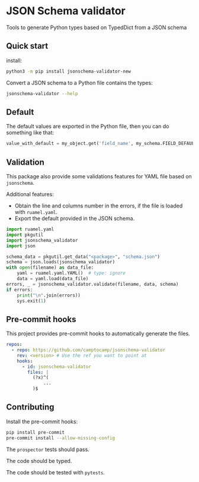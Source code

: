 # JSON Schema validator

Tools to generate Python types based on TypedDict from a JSON schema

## Quick start

install:

```bash
python3 -m pip install jsonschema-validator-new
```

Convert a JSON schema to a Python file contains the types:

```bash
jsonschema-validator --help
```

## Default

The default values are exported in the Python file, then you can do something like that:

```python
value_with_default = my_object.get('field_name', my_schema.FIELD_DEFAULT)
```

## Validation

This package also provide some validations features for YAML file based on `jsonschema`.

Additional features:

- Obtain the line and columns number in the errors, if the file is loaded with `ruamel.yaml`.
- Export the default provided in the JSON schema.

```python
import ruamel.yaml
import pkgutil
import jsonschema_validator
import json

schema_data = pkgutil.get_data("<package>", "schema.json")
schema = json.loads(jsonschema_validator)
with open(filename) as data_file:
    yaml = ruamel.yaml.YAML()  # type: ignore
    data = yaml.load(data_file)
errors, _ = jsonschema_validator.validate(filename, data, schema)
if errors:
    print("\n".join(errors))
    sys.exit(1)
```

## Pre-commit hooks

This project provides pre-commit hooks to automatically generate the files.

```yaml
repos:
  - repo: https://github.com/camptocamp/jsonschema-validator
    rev: <version> # Use the ref you want to point at
    hooks:
      - id: jsonschema-validator
        files: |
          (?x)^(
              ...
          )$
```

## Contributing

Install the pre-commit hooks:

```bash
pip install pre-commit
pre-commit install --allow-missing-config
```

The `prospector` tests should pass.

The code should be typed.

The code should be tested with `pytests`.
